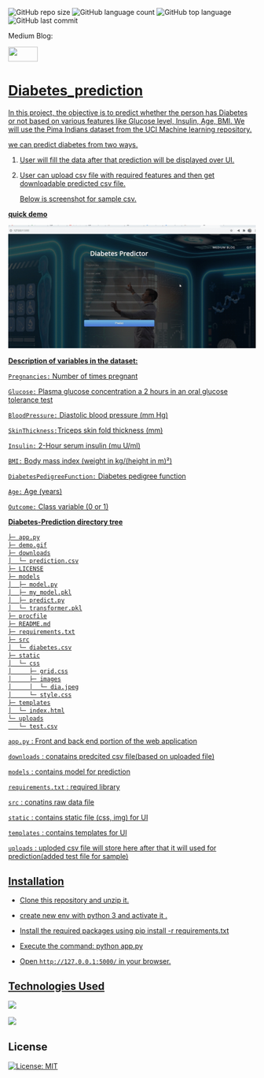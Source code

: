 

![GitHub repo size](https://img.shields.io/github/repo-size/Uttam580/diabetes_prediction_api?style=plastic)
![GitHub language count](https://img.shields.io/github/languages/count/Uttam580/diabetes_prediction_api?style=plastic)
![GitHub top language](https://img.shields.io/github/languages/top/Uttam580/diabetes_prediction_api?style=plastic)
![GitHub last commit](https://img.shields.io/github/last-commit/Uttam580/diabetes_prediction_api?color=red&style=plastic)


Medium Blog: 

<a href ="https://medium.com/@uttam94/diabetes-prediction-c6b3dca0a2b5"> <img src="https://github.com/Uttam580/Uttam580/blob/master/img/medium.png" width=60 height=30>

# Diabetes_prediction

In this project, the objective is to predict whether the person has Diabetes or not based on various features like Glucose level, Insulin, Age, BMI. We will use the Pima Indians dataset from the UCI Machine learning repository.

we can predict diabetes from two ways.

1. User will fill the data after that prediction will be displayed over UI.

2. User can upload csv file with required features and then get downloadable predicted csv  file.

   Below is screenshot for sample csv.
   
   <a href = "https://miro.medium.com/max/855/1*_JQuyFFixYC5f5w2RiJX0g.png">

**quick demo**

![demo_gif](https://github.com/Uttam580/diabetes_prediction_api/blob/master/demo.gif)

**Description of variables in the dataset:**

```Pregnancies:``` Number of times pregnant

```Glucose:``` Plasma glucose concentration a 2 hours in an oral glucose tolerance test

```BloodPressure:``` Diastolic blood pressure (mm Hg)

```SkinThickness:```Triceps skin fold thickness (mm)

```Insulin:``` 2-Hour serum insulin (mu U/ml)

```BMI:``` Body mass index (weight in kg/(height in m)²)

```DiabetesPedigreeFunction:``` Diabetes pedigree function

```Age:``` Age (years)

```Outcome:``` Class variable (0 or 1)

**Diabetes-Prediction directory tree**

```
├─ app.py
├─ demo.gif
├─ downloads
│  └─ prediction.csv
├─ LICENSE
├─ models
│  ├─ model.py
│  ├─ my_model.pkl
│  ├─ predict.py
│  └─ transformer.pkl
├─ procfile
├─ README.md
├─ requirements.txt
├─ src
│  └─ diabetes.csv
├─ static
│  └─ css
│     ├─ grid.css
│     ├─ images
│     │  └─ dia.jpeg
│     └─ style.css
├─ templates
│  └─ index.html
└─ uploads
   └─ test.csv

```

```app.py``` : Front and back end portion of the web application

```downloads``` : conatains predcited csv file(based on uploaded file)

```models```  : contains model for prediction

```requirements.txt``` : required library 

```src```  : conatins raw data file 

```static``` : contains static file (css, img) for UI

```templates``` : contains templates for UI

```uploads``` : uploded csv file will store  here  after that it will used for prediction(added test file for sample)


## Installation

* Clone this repository and unzip it.

* create new env with python 3 and activate it .

* Install the required packages using pip install -r requirements.txt

* Execute the command: python app.py

* Open ```http://127.0.0.1:5000/``` in your browser.

## Technologies Used

![](https://forthebadge.com/images/badges/made-with-python.svg)

[<img target="_blank" src="https://flask.palletsprojects.com/en/1.1.x/_images/flask-logo.png" width=170>](https://flask.palletsprojects.com/en/1.1.x/) 

## License
[![License: MIT](https://img.shields.io/badge/License-MIT-yellow.svg)](https://opensource.org/licenses/MIT)
